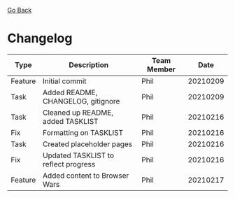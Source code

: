 [Go Back](README.md)

# Changelog

**Type** | **Description** | **Team Member** | **Date**
------ | ------ | ------ | ------
Feature | Initial commit | Phil | 20210209
Task | Added README, CHANGELOG, gitignore | Phil | 20210209
Task | Cleaned up README, added TASKLIST | Phil | 20210216
Fix | Formatting on TASKLIST | Phil | 20210216
Task | Created placeholder pages | Phil | 20210216
Fix | Updated TASKLIST to reflect progress | Phil | 20210216
Feature | Added content to Browser Wars | Phil | 20210217